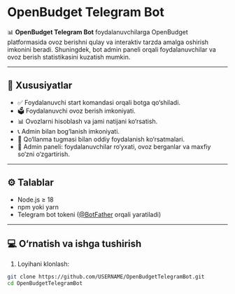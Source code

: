 # OpenBudget Telegram Bot

📊 **OpenBudget Telegram Bot** foydalanuvchilarga OpenBudget platformasida ovoz berishni qulay va interaktiv tarzda amalga oshirish imkonini beradi. Shuningdek, bot admin paneli orqali foydalanuvchilar va ovoz berish statistikasini kuzatish mumkin.

---

## 🚀 Xususiyatlar

- ✅ Foydalanuvchi start komandasi orqali botga qo‘shiladi.  
- 🗳 Foydalanuvchi ovoz berish imkoniyati.  
- 📊 Ovozlarni hisoblash va jami natijani ko‘rsatish.  
- 📞 Admin bilan bog‘lanish imkoniyati.  
- 📖 Qo‘llanma tugmasi bilan oddiy foydalanish ko‘rsatmalari.  
- 🔑 Admin paneli: foydalanuvchilar ro‘yxati, ovoz berganlar va maxfiy so‘zni o‘zgartirish.

---

## ⚙️ Talablar

- Node.js ≥ 18  
- npm yoki yarn  
- Telegram bot tokeni ([@BotFather](https://t.me/BotFather) orqali yaratiladi)  

---

## 💻 O‘rnatish va ishga tushirish

1. Loyihani klonlash:

```bash
git clone https://github.com/USERNAME/OpenBudgetTelegramBot.git
cd OpenBudgetTelegramBot
